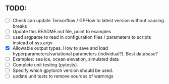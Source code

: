 ## TODO:
- [ ] Check can update Tensorflow / GPFlow to latest version without causing breaks
- [ ] Update this README.md file, point to examples
- [ ] used argparse to read in configuration files / parameters to scripts instead of sys.argv
- [X] Allowable output types. How to save and load hyperparameters/variational parameters (individual?). Best database?
- [ ] Examples: sea ice, ocean elevation, simulated data
- [ ] Complete unit testing (pytests).
- [ ] Specify which gpytorch version should be used.
- [ ] update unit tests to remove sources of warnings